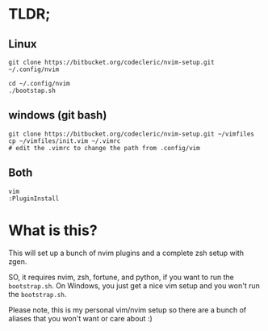 # TLDR;

## Linux
    git clone https://bitbucket.org/codecleric/nvim-setup.git ~/.config/nvim
    
    cd ~/.config/nvim
    ./bootstap.sh

## windows (git bash)
    git clone https://bitbucket.org/codecleric/nvim-setup.git ~/vimfiles
    cp ~/vimfiles/init.vim ~/.vimrc
    # edit the .vimrc to change the path from .config/vim

## Both
    vim
    :PluginInstall

# What is this?

This will set up a bunch of nvim plugins and a complete zsh setup with zgen.

SO, it requires nvim, zsh, fortune, and python, if you want to run the
`bootstrap.sh`. On Windows, you just get a nice vim setup and you won't run the
`bootstrap.sh`.

Please note, this is my personal vim/nvim setup so there are a bunch of aliases that you won't want or care about :)
